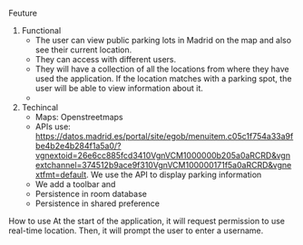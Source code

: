 Feuture 
1. Functional
   - The user can view public parking lots in Madrid on the map and also see their current location.
   - They can access with different users.
   - They will have a collection of all the locations from where they have used the application. If the location matches with a parking spot, the user will be able to view information about it.
   - 
2. Techincal
   - Maps: Openstreetmaps
   - APIs use: https://datos.madrid.es/portal/site/egob/menuitem.c05c1f754a33a9fbe4b2e4b284f1a5a0/?vgnextoid=26e6cc885fcd3410VgnVCM1000000b205a0aRCRD&vgnextchannel=374512b9ace9f310VgnVCM100000171f5a0aRCRD&vgnextfmt=default. We use the API to display parking information
   - We add a toolbar and
   - Persistence in room database
   - Persistence in shared preference
  
  How to use 
  At the start of the application, it will request permission to use real-time location. Then, it will prompt the user to enter a username.

